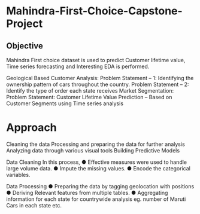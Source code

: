 # Mahindra-First-Choice-Capstone-Project

## Objective
Mahindra First choice dataset is used to predict Customer lifetime value, Time series forecasting and Interesting EDA is performed.

Geological Based Customer Analysis:
Problem Statement – 1: Identifying the ownership pattern of cars throughout the country.
Problem Statement – 2: Identify the type of order each state receives
Market Segmentation: Problem Statement: Customer Lifetime Value Prediction – Based on Customer Segments using Time series analysis

# Approach

Cleaning the data
Processing and preparing the data for further analysis
Analyzing data through various visual tools
Building Predictive Models

Data Cleaning
In this process, 
● Effective measures were used to handle large volume data.
● Impute the missing values.
● Encode the categorical variables.

Data Processing
● Preparing the data by tagging geolocation with positions
● Deriving Relevant features from multiple tables.
● Aggregating information for each state for countrywide analysis eg. number of Maruti Cars in each state etc.
